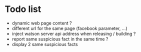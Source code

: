 # Todo list
- dynamic web page content ?
- different url for the same page (facebook parameter, ...)
- inject watson server api address when releasing / building ?
- report same suspicious fact in the same time ?
- display 2 same suspicious facts